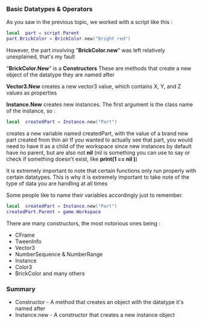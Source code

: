 
### Basic Datatypes & Operators 

As you saw in the previous topic, we worked with a script like this :

```lua
local  part = script.Parent
part.BrickColor = BrickColor.new("Bright red")
```

However, the part involving "**BrickColor.new**" was left relatively unexplained, that's my fault

"**BrickColor.New**" is a **Constructors** These are methods that create a new object of the datatype they are named after

**Vector3.New** creates a new vector3 value, which contains X, Y, and Z values as properties

**Instance.New** creates new instances. The first argument is the class name of the instance, so :

```lua
local  createdPart = Instance.new("Part")
```

creates a new variable named createdPart, with the value of a brand new part created from thin air
If you wanted to actually see that part, you would need to have it as a child of the workspace since new instances by default have no parent, but are also not **nil**
(nil is something you can use to say or check if something doesn't exist, 
like **print(1 == nil )**)

It is extremely important to note that certain functions only run properly with certain datatypes.
This is why it is extremely important to take note of the type of data you are handling at all times

Some people like to name their variables accordingly just to remember.


```lua
local  createdPart = Instance.new("Part")
createdPart.Parent = game.Workspace
```
There are many constructors, the most notorious ones being :
* CFrame
* TweenInfo
* Vector3
* NumberSequence & NumberRange
* Instance
* Color3
* BrickColor
and many others

### Summary
* Constructor - A method that creates an object with the datatype it's named after
* Instance.new - A constructor that creates a new instance object